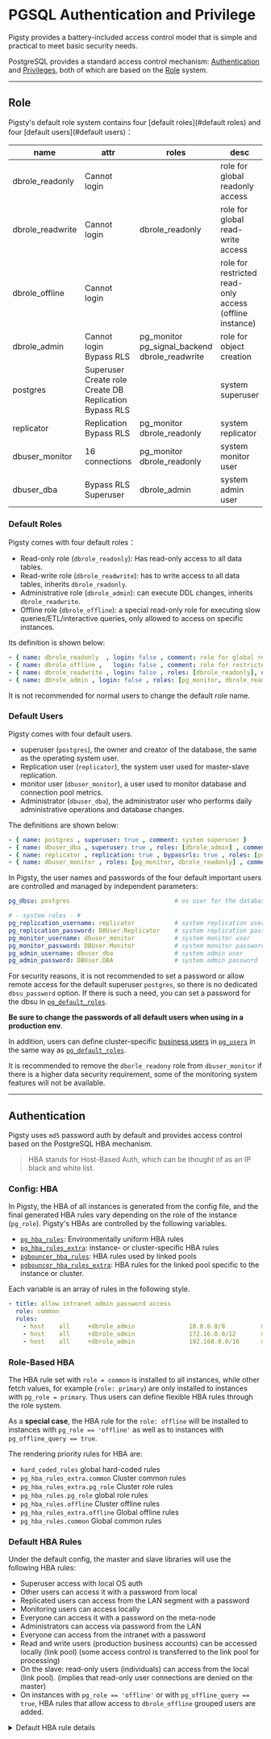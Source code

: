 # PGSQL Authentication and Privilege

Pigsty provides a battery-included access control model that is simple and practical to meet basic security needs.

PostgreSQL provides a standard access control mechanism: [Authentication](#Authentication) and [Privileges](#Privileges), both of which are based on the [Role](#Role) system.


---------------------



## Role

Pigsty's default role system contains four [default roles](#default roles) and four [default users](#default users)：

| name             | attr                                                         | roles                                                   | desc                                                    |
| ---------------- | ------------------------------------------------------------ | ------------------------------------------------------- | ------------------------------------------------------- |
| dbrole_readonly  | Cannot login                                                 |                                                         | role for global readonly access                         |
| dbrole_readwrite | Cannot login                                                 | dbrole_readonly                                         | role for global read-write access                       |
| dbrole_offline   | Cannot login                                                 |                                                         | role for restricted read-only access (offline instance) |
| dbrole_admin     | Cannot login<br /> Bypass RLS                                | pg_monitor<br />pg_signal_backend<br />dbrole_readwrite | role for object creation                                |
| postgres         | Superuser<br />Create role<br />Create DB<br />Replication<br />Bypass RLS |                                                         | system superuser                                        |
| replicator       | Replication<br />Bypass RLS                                  | pg_monitor<br />dbrole_readonly                         | system replicator                                       |
| dbuser_monitor   | 16 connections                                               | pg_monitor<br />dbrole_readonly                         | system monitor user                                     |
| dbuser_dba     | Bypass RLS<br />Superuser                                    | dbrole_admin                                            | system admin user                                       |


### Default Roles

Pigsty comes with four default roles：

* Read-only role (`dbrole_readonly`): Has read-only access to all data tables.
* Read-write role (`dbrole_readwrite`): has to write access to all data tables, inherits `dbrole_readonly`.
* Administrative role (`dbrole_admin`): can execute DDL changes, inherits `dbrole_readwrite`.
* Offline role (`dbrole_offline`): a special read-only role for executing slow queries/ETL/interactive queries, only allowed to access on specific instances.

Its definition is shown below:

```yaml
- { name: dbrole_readonly  , login: false , comment: role for global read-only access  }                            # production read-only role
- { name: dbrole_offline ,   login: false , comment: role for restricted read-only access (offline instance) }      # restricted-read-only role
- { name: dbrole_readwrite , login: false , roles: [dbrole_readonly], comment: role for global read-write access }  # production read-write role
- { name: dbrole_admin , login: false , roles: [pg_monitor, dbrole_readwrite] , comment: role for object creation } # production DDL change role
```

It is not recommended for normal users to change the default role name.


### Default Users

Pigsty comes with four default users.

* superuser (`postgres`), the owner and creator of the database, the same as the operating system user.
* Replication user (`replicator`), the system user used for master-slave replication.
* monitor user (`dbuser_monitor`), a user used to monitor database and connection pool metrics.
* Administrator (`dbuser_dba`), the administrator user who performs daily administrative operations and database changes.

The definitions are shown below:

```yaml
- { name: postgres , superuser: true , comment: system superuser }                             # system dbsu, name is designated by `pg_dbsu`
- { name: dbuser_dba , superuser: true , roles: [dbrole_admin] , comment: system admin user }  # admin dbsu, name is designated by `pg_admin_username`
- { name: replicator , replication: true , bypassrls: true , roles: [pg_monitor, dbrole_readonly] , comment: system replicator }                   # replicator
- { name: dbuser_monitor , roles: [pg_monitor, dbrole_readonly] , comment: system monitor user , parameters: {log_min_duration_statement: 1000 } } # monitor user
```

In Pigsty, the user names and passwords of the four default important users are controlled and managed by independent parameters:

```yaml
pg_dbsu: postgres                             # os user for the database

# - system roles - #
pg_replication_username: replicator           # system replication user
pg_replication_password: DBUser.Replicator    # system replication password
pg_monitor_username: dbuser_monitor           # system monitor user
pg_monitor_password: DBUser.Monitor           # system monitor password
pg_admin_username: dbuser_dba                 # system admin user
pg_admin_password: DBUser.DBA                 # system admin password
```

For security reasons, it is not recommended to set a password or allow remote access for the default superuser `postgres`, so there is no dedicated `dbsu_password` option.
If there is such a need, you can set a password for the dbsu in [`pg_default_roles`](v-pgsql.md#pg_default_roles).

**Be sure to change the passwords of all default users when using in a production env**.

In addition, users can define cluster-specific [business users](c-pgdbuser.md#users) in [`pg_users`](p-pgsql.md#pg_users) in the same way as [`pg_default_roles`](v-pgsql.md#pg_default_roles).


It is recommended to remove the `dborle_readony` role from `dbuser_monitor` if there is a higher data security requirement, some of the monitoring system features will not be available.








---------------------

## Authentication

Pigsty uses `md5` password auth by default and provides access control based on the PostgreSQL HBA mechanism.

> HBA stands for Host-Based Auth, which can be thought of as an IP black and white list.

### Config: HBA

In Pigsty, the HBA of all instances is generated from the config file, and the final generated HBA rules vary depending on the role of the instance (`pg_role`).
Pigsty's HBAs are controlled by the following variables.

* [`pg_hba_rules`](v-pgsql.md#pg_hba_rules): Environmentally uniform HBA rules
* [`pg_hba_rules_extra`](v-pgsql.md#pg_hba_rules_extra): instance- or cluster-specific HBA rules
* [`pgbouncer_hba_rules`](v-pgsql.md#pgbouncer_hba_rules): HBA rules used by linked pools
* [`pgbouncer_hba_rules_extra`](v-pgsql.md#pgbouncer_hba_rules_extra): HBA rules for the linked pool specific to the instance or cluster.

Each variable is an array of rules in the following style.

```yaml
- title: allow intranet admin password access
  role: common
  rules:
    - host    all     +dbrole_admin               10.0.0.0/8          md5
    - host    all     +dbrole_admin               172.16.0.0/12       md5
    - host    all     +dbrole_admin               192.168.0.0/16      md5
```

### Role-Based HBA

The HBA rule set with `role = common` is installed to all instances, while other fetch values, for example (`role: primary`) are only installed to instances with `pg_role = primary`. Thus users can define flexible HBA rules through the role system.

As a **special case**, the HBA rule for the `role: offline` will be installed to instances with `pg_role == 'offline'` as well as to instances with `pg_offline_query == true`.

The rendering priority rules for HBA are:

* `hard_coded_rules` global hard-coded rules
* `pg_hba_rules_extra.common` Cluster common rules
* `pg_hba_rules_extra.pg_role` Cluster role rules
* `pg_hba_rules.pg_role` global role rules
* `pg_hba_rules.offline` Cluster offline rules
* `pg_hba_rules_extra.offline` Global offline rules
* `pg_hba_rules.common` Global common rules


### Default HBA Rules

Under the default config, the master and slave libraries will use the following HBA rules:

* Superuser access with local OS auth
* Other users can access it with a password from local
* Replicated users can access from the LAN segment with a password
* Monitoring users can access locally
* Everyone can access it with a password on the meta-node
* Administrators can access via password from the LAN
* Everyone can access from the intranet with a password
* Read and write users (production business accounts) can be accessed locally (link pool)
  (some access control is transferred to the link pool for processing)
* On the slave: read-only users (individuals) can access from the local (link pool).
  (implies that read-only user connections are denied on the master)
* On instances with `pg_role == 'offline'` or with `pg_offline_query == true`, HBA rules that allow access to `dbrole_offline` grouped users are added.

<details><summary>Default HBA rule details</summary>


```ini
#==============================================================#
# Default HBA
#==============================================================#
# allow local su with ident"
local   all             postgres                               ident
local   replication     postgres                               ident

# allow local user password access
local   all             all                                    md5

# allow local/intranet replication with password
local   replication     replicator                              md5
host    replication     replicator         127.0.0.1/32         md5
host    all             replicator         10.0.0.0/8           md5
host    all             replicator         172.16.0.0/12        md5
host    all             replicator         192.168.0.0/16       md5
host    replication     replicator         10.0.0.0/8           md5
host    replication     replicator         172.16.0.0/12        md5
host    replication     replicator         192.168.0.0/16       md5

# allow local role monitor with password
local   all             dbuser_monitor                          md5
host    all             dbuser_monitor      127.0.0.1/32        md5

#==============================================================#
# Extra HBA
#==============================================================#
# add extra hba rules here

#==============================================================#
# primary HBA
#==============================================================#

#==============================================================#
# special HBA for instance marked with 'pg_offline_query = true'
#==============================================================#

#==============================================================#
# Common HBA
#==============================================================#
#  allow meta node password access
host    all     all                         10.10.10.10/32      md5

#  allow intranet admin password access
host    all     +dbrole_admin               10.0.0.0/8          md5
host    all     +dbrole_admin               172.16.0.0/12       md5
host    all     +dbrole_admin               192.168.0.0/16      md5

#  allow intranet password access
host    all             all                 10.0.0.0/8          md5
host    all             all                 172.16.0.0/12       md5
host    all             all                 192.168.0.0/16      md5

#  allow local read/write (local production user via pgbouncer)
local   all     +dbrole_readonly                                md5
host    all     +dbrole_readonly           127.0.0.1/32         md5

#==============================================================#
# Ad Hoc HBA
#===========================================================
```





### Change HBA

HBA rules are automatically generated when the cluster/instance is initialized.

Users can modify and apply the new HBA rules through a playbook after the database cluster/instance is created and running.

```bash
./pgsql.yml -t pg_hba    # Specify the target cluster with -l
bin/reloadhba <cluster>  # Reload the HBA rules for the target cluster
```
When the cluster dir is destroyed and rebuilt, the new copy will have the same HBA rules as the cluster master (because the slave's dataset cluster dir is a binary copy of the master, and the HBA rules are also in the dataset cluster dir).
This is not usually the behavior expected by users. You can use the above command to perform HBA repair for a specific instance.




### Pgbouncer HBA

In Pigsty, Pgbouncer also uses HBA for access control, the usage is basically the same as Postgres HBA:

* [`pgbouncer_hba_rules`](v-pgsql.md#pgbouncer_hba_rules): HBA rules used by the link pool
* [`pgbouncer_hba_rules_extra`](v-pgsql.md#pgbouncer_hba_rules_extra): instance or cluster-specific HBA rules for the linked pool

The default Pgbouncer HBA rules allow password access from local and intranet.

```bash
pgbouncer_hba_rules:                          # pgbouncer host-based authentication rules
  - title: local password access
    role: common
    rules:
      - local  all          all                                     md5
      - host   all          all                     127.0.0.1/32    md5

  - title: intranet password access
    role: common
    rules:
      - host   all          all                     10.0.0.0/8      md5
      - host   all          all                     172.16.0.0/12   md5
      - host   all          all                     192.168.0.0/16  md5


```






---------------------

## Privilege

Pigsty's default privilege model is closely related to the [default role](#default role). When using the Pigsty access control, all newly created business users should belong to one of the four default roles, which have the permissions shown below:


* All users have access to all schemas
* Read-only users can read all tables
* Read-write users can perform DML operations (INSERT, UPDATE, DELETE) on all tables
* Administrators can perform DDL change operations (CREATE, USAGE, TRUNCATE, REFERENCES, TRIGGER)
* Offline users are similar to read-only users, but are only allowed to access instances of `pg_role == 'offline'` or `pg_offline_query = true`

```sql
GRANT USAGE                         ON SCHEMAS   TO dbrole_readonly;
GRANT SELECT                        ON TABLES    TO dbrole_readonly;
GRANT SELECT                        ON SEQUENCES TO dbrole_readonly;
GRANT EXECUTE                       ON FUNCTIONS TO dbrole_readonly;
GRANT USAGE                         ON SCHEMAS   TO dbrole_offline;
GRANT SELECT                        ON TABLES    TO dbrole_offline;
GRANT SELECT                        ON SEQUENCES TO dbrole_offline;
GRANT EXECUTE                       ON FUNCTIONS TO dbrole_readonly;
GRANT INSERT, UPDATE, DELETE        ON TABLES    TO dbrole_readwrite;
GRANT USAGE,  UPDATE                ON SEQUENCES TO dbrole_readwrite;
GRANT TRUNCATE, REFERENCES, TRIGGER ON TABLES    TO dbrole_admin;
GRANT CREATE                        ON SCHEMAS   TO dbrole_admin;
GRANT USAGE                         ON TYPES     TO dbrole_admin;
```

| Owner    | Schema | Type     | Access privileges             |
| -------- | ------ | -------- | ----------------------------- |
| username |        | schema   | postgres=UC/postgres          |
|          |        |          | dbrole_readonly=U/postgres    |
|          |        |          | dbrole_offline=U/postgres     |
|          |        |          | dbrole_admin=C/postgres       |
| username |        | sequence | postgres=rwU/postgres         |
|          |        |          | dbrole_readonly=r/postgres    |
|          |        |          | dbrole_readwrite=wU/postgres  |
|          |        |          | dbrole_offline=r/postgres     |
| username |        | table    | postgres=arwdDxt/postgres     |
|          |        |          | dbrole_readonly=r/postgres    |
|          |        |          | dbrole_readwrite=awd/postgres |
|          |        |          | dbrole_offline=r/postgres     |
|          |        |          | dbrole_admin=Dxt/postgres     |
| username |        | function | =X/postgres                   |
|          |        |          | postgres=X/postgres           |
|          |        |          | dbrole_readonly=X/postgres    |
|          |        |          | dbrole_offline=X/postgres     |


### Privilege Maintenance

Default access to database objects is ensured by PostgreSQL's `ALTER DEFAULT PRIVILEGES`.

All objects created by `{{ dbsu }}`, `{{ pg_admin_username }}`, `{{ dbrole_admin }}` will have the above default permissions.
Conversely, objects created by other roles will not be configured with the correct default access permissions.

Pigsty strongly discourages the use of **business users** to execute DDL changes, because PostgreSQL's `ALTER DEFAULT PRIVILEGE` only takes effect for `objects created by specific users'. dbuser_dba` has the default privilege config. If you want to grant business users the privilege to execute DDL, then in addition to giving the `dbrole_admin` role to business users, users should also keep in mind that when executing DDL changes, you should first execute:

```sql
SET ROLE dbrole_admin; -- dbrole_admin creates objects with the correct default permissions
```

The objects created in this way will only have default access rights.


### Database Privileges

The database has three privileges: `CONNECT`, `CREATE`, `TEMP`, and a special genus `OWNERSHIP`. The definition of the database is controlled by the parameter `pg_database`. A complete database definition is shown below:

```yaml
pg_databases:                       # define business databases on this cluster, array of database definition
  # define the default `meta` database
  - name: meta                      # required, `name` is the only mandatory field of a database definition
    baseline: cmdb.sql              # optional, database sql baseline path, (relative path among ansible search path, e.g files/)
    owner: postgres                 # optional, database owner, postgres by default
    template: template1             # optional, which template to use, template1 by default
    encoding: UTF8                  # optional, database encoding, UTF8 by default. (MUST same as template database)
    locale: C                       # optional, database locale, C by default.  (MUST same as template database)
    lc_collate: C                   # optional, database collate, C by default. (MUST same as template database)
    lc_ctype: C                     # optional, database ctype, C by default.   (MUST same as template database)
    tablespace: pg_default          # optional, default tablespace, 'pg_default' by default.
    allowconn: true                 # optional, allow connection, true by default. false will disable connect at all
    revokeconn: false               # optional, revoke public connection privilege. false by default. (leave connect with grant option to owner)
    pgbouncer: true                 # optional, add this database to pgbouncer database list? true by default
    comment: pigsty meta database   # optional, comment string for this database
    connlimit: -1                   # optional, database connection limit, default -1 disable limit
    schemas: [pigsty]               # optional, additional schemas to be created, array of schema names
    extensions:                     # optional, additional extensions to be installed: array of schema definition `{name,schema}`
      - {name: adminpack, schema: pg_catalog}    # install adminpack to pg_catalog and install postgis to public
      - {name: postgis, schema: public}          # if schema is omitted, extension will be installed according to search_path.

```

By default, the `dbsu` will be the default `OWNER` of the database if the database is not configured with an owner, otherwise, it will be the specified user.

By default, all users have the `CONNECT` permission for newly created databases, which will be reclaimed by setting `revokeconn == true` if you wish to reclaim the permission. Only the default user (dbsu|admin|monitor|replicator) with the database's owner is explicitly given the `CONNECT` permission. Also, the `admin|owner` will have `GRANT OPTION` for the `CONNECT` permission and can delegate the `CONNECT` permission to others.

If you want to achieve **access isolation** between different databases, you can create a corresponding business user as the `owner` for each database and set the `revokeconn` option for all of them, this config is especially useful for multi-tenant instances.

<details>
<summary>A sample database for privilege isolation</summary>


```yaml
#--------------------------------------------------------------#
# pg-infra (example database for cluster loading)
#--------------------------------------------------------------#
pg-infra:
  hosts:
    10.10.10.40: { pg_seq: 1, pg_role: primary }
    10.10.10.41: { pg_seq: 2, pg_role: replica , pg_offline_query: true }
  vars:
    pg_cluster: pg-infrastructure
    pg_version: 14
    vip_address: 10.10.10.4
    pgbouncer_poolmode: session
    pg_hba_rules_extra:
      - title: allow confluence jira gitlab eazybi direct access
        role: common
        rules:
          - host    confluence dbuser_confluence   10.0.0.0/8        md5
          - host    jira       dbuser_jira         10.0.0.0/8        md5
          - host    gitlab     dbuser_gitlab       10.0.0.0/8        md5

    pg_users:
      # infra prod user
      - { name: dbuser_hybridcloud, password: ssag-2xd, pgbouncer: true, roles: [ dbrole_readwrite ] }
      - { name: dbuser_confluence, password: mc2iohos , pgbouncer: true, roles: [ dbrole_admin ] }
      - { name: dbuser_gitlab, password: sdf23g22sfdd , pgbouncer: true, roles: [ dbrole_readwrite ] }
      - { name: dbuser_jira, password: sdpijfsfdsfdfs , pgbouncer: true, roles: [ dbrole_admin ] }
    pg_databases:
      # infra database
      - { name: hybridcloud , revokeconn: true, owner: dbuser_hybridcloud , parameters: { search_path: yay,public } , connlimit: 100 }
      - { name: confluence , revokeconn: true, owner: dbuser_confluence , connlimit: 100 }
      - { name: gitlab , revokeconn: true, owner: dbuser_gitlab, connlimit: 100 }
      - { name: jira , revokeconn: true, owner: dbuser_jira , connlimit: 100 }

```





### CREATE Privilege

By default, Pigsty revokes the `PUBLIC` user's permission to `CREATE` a new schema under the database.
It also revokes the `PUBLIC` user's permission to create new relationships in the `PUBLIC` schema.
Database superusers and administrators are not subject to this restriction and can always perform DDL changes anywhere.

**Permissions to create objects in the database are independent of whether the user is the database owner or not, it only depends on whether the user was given administrator privileges when it was created**.

```yaml
pg_users:
  - {name: test1, password: xxx , groups: [dbrole_readwrite]}  # Cannot create Schema with objects
  - {name: test2, password: xxx , groups: [dbrole_admin]}      # Schema and objects can be created
```
